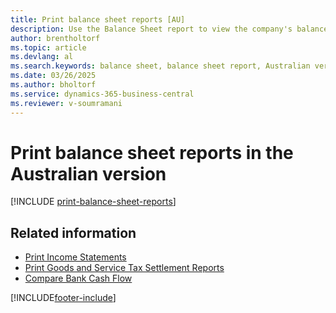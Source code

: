 ```yaml
---
title: Print balance sheet reports [AU]
description: Use the Balance Sheet report to view the company's balance sheet in the Australian version.
author: brentholtorf
ms.topic: article
ms.devlang: al
ms.search.keywords: balance sheet, balance sheet report, Australian version
ms.date: 03/26/2025
ms.author: bholtorf
ms.service: dynamics-365-business-central
ms.reviewer: v-soumramani
---
```


# Print balance sheet reports in the Australian version

[!INCLUDE [print-balance-sheet-reports](../includes/AUNZ/print-balance-sheet-reports.md)]

## Related information

- [Print Income Statements](how-to-print-income-statements.md)
- [Print Goods and Service Tax Settlement Reports](how-to-print-goods-and-service-tax-settlement-reports.md)
- [Compare Bank Cash Flow](how-to-compare-bank-cash-flow.md)

[!INCLUDE[footer-include](../../includes/footer-banner.md)]

